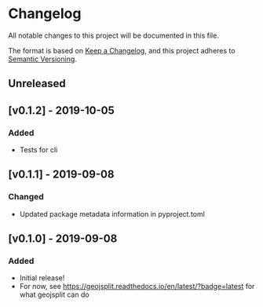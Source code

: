# Changelog
All notable changes to this project will be documented in this file.

The format is based on [Keep a Changelog](https://keepachangelog.com/en/1.0.0/),
and this project adheres to [Semantic Versioning](https://semver.org/spec/v2.0.0.html).
## Unreleased

## [v0.1.2] - 2019-10-05

### Added 
- Tests for cli

## [v0.1.1] - 2019-09-08

### Changed
- Updated package metadata information in pyproject.toml

## [v0.1.0] - 2019-09-08

### Added
- Initial release!
- For now, see https://geojsplit.readthedocs.io/en/latest/?badge=latest for what geojsplit can do